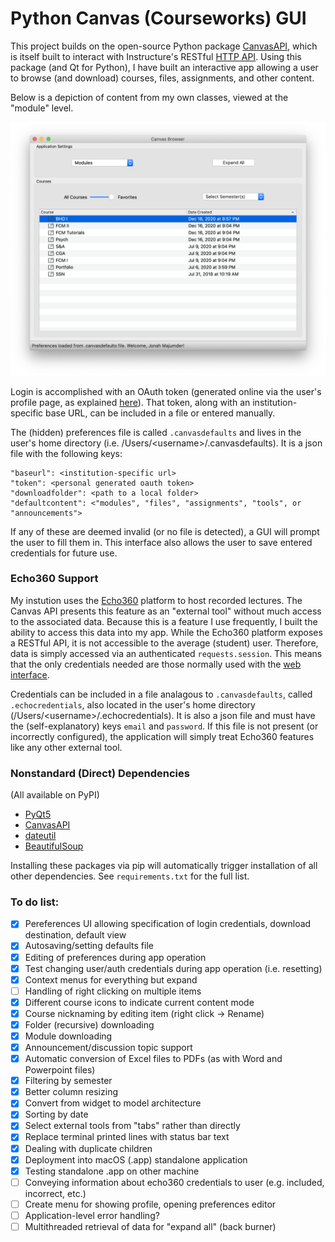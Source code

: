 # Python Canvas (Courseworks) GUI

This project builds on the open-source Python package [CanvasAPI](https://canvasapi.readthedocs.io/en/stable/index.html), which is itself built to interact with Instructure's RESTful [HTTP API](https://canvas.instructure.com/doc/api/index.html). Using this package (and Qt for Python), I have built an interactive app allowing a user to browse (and download) courses, files, assignments, and other content.

Below is a depiction of content from my own classes, viewed at the "module" level.

<img src="screenshot.png" width="800">

Login is accomplished with an OAuth token (generated online via the user's profile page, as explained [here](https://canvas.instructure.com/doc/api/file.oauth.html#manual-token-generation)). That token, along with an institution-specific base URL, can be included in a file or entered manually.

The (hidden) preferences file is called `.canvasdefaults` and lives in the user's home directory (i.e. /Users/\<username\>/.canvasdefaults). It is a json file with the following keys:
```
"baseurl": <institution-specific url>
"token": <personal generated oauth token>
"downloadfolder": <path to a local folder>
"defaultcontent": <"modules", "files", "assignments", "tools", or "announcements">
```
If any of these are deemed invalid (or no file is detected), a GUI will prompt the user to fill them in. This interface also allows the user to save entered credentials for future use.

### Echo360 Support

My instution uses the [Echo360](https://echo360.com/) platform to host recorded lectures. The Canvas API presents this feature as an "external tool" without much access to the associated data. Because this is a feature I use frequently, I built the ability to access this data into my app. While the Echo360 platform exposes a RESTful API, it is not accessible to the average (student) user. Therefore, data is simply accessed via an authenticated `requests.session`. This means that the only credentials needed are those normally used with the [web interface](https://echo360.org/).

Credentials can be included in a file analagous to `.canvasdefaults`, called `.echocredentials`, also located in the user's home directory (/Users/\<username\>/.echocredentials). It is also a json file and must have the (self-explanatory) keys `email` and `password`. If this file is not present (or incorrectly configured), the application will simply treat Echo360 features like any other external tool.

### Nonstandard (Direct) Dependencies
(All available on PyPI)

- [PyQt5](https://pypi.org/project/PyQt5/)
- [CanvasAPI](https://pypi.org/project/canvasapi/)
- [dateutil](https://pypi.org/project/python-dateutil/)
- [BeautifulSoup](https://pypi.org/project/beautifulsoup4/)

Installing these packages via pip will automatically trigger installation of all other dependencies. See `requirements.txt` for the full list.

### To do list:

- [X] Pereferences UI allowing specification of login credentials, download destination, default view
- [X] Autosaving/setting defaults file
- [X] Editing of preferences during app operation
- [X] Test changing user/auth credentials during app operation (i.e. resetting)
- [X] Context menus for everything but expand
- [ ] Handling of right clicking on multiple items
- [X] Different course icons to indicate current content mode
- [X] Course nicknaming by editing item (right click -> Rename)
- [X] Folder (recursive) downloading
- [X] Module downloading
- [X] Announcement/discussion topic support
- [X] Automatic conversion of Excel files to PDFs (as with Word and Powerpoint files)
- [X] Filtering by semester
- [X] Better column resizing
- [X] Convert from widget to model architecture
- [X] Sorting by date
- [X] Select external tools from "tabs" rather than directly
- [X] Replace terminal printed lines with status bar text
- [X] Dealing with duplicate children
- [X] Deployment into macOS (.app) standalone application
- [X] Testing standalone .app on other machine
- [ ] Conveying information about echo360 credentials to user (e.g. included, incorrect, etc.)
- [ ] Create menu for showing profile, opening preferences editor
- [ ] Application-level error handling?
- [ ] Multithreaded retrieval of data for "expand all" (back burner)
